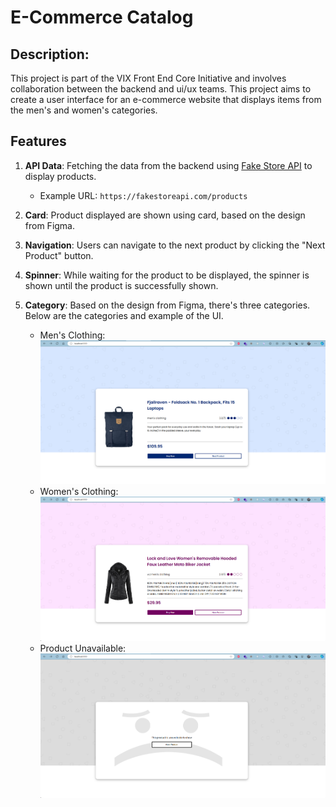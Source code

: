 # E-Commerce Catalog

## Description:

This project is part of the VIX Front End Core Initiative and involves collaboration between the backend and ui/ux teams. This project aims to create a user interface for an e-commerce website that displays items from the men's and women's categories.

## Features

1. **API Data**: Fetching the data from the backend using [Fake Store API](https://fakestoreapi.com/) to display products.

   - Example URL: `https://fakestoreapi.com/products`

2. **Card**: Product displayed are shown using card, based on the design from Figma.

3. **Navigation**: Users can navigate to the next product by clicking the "Next Product" button.

4. **Spinner**: While waiting for the product to be displayed, the spinner is shown until the product is successfully shown.

5. **Category**: Based on the design from Figma, there's three categories. Below are the categories and example of the UI.
   - Men's Clothing:
     ![Men's Clothing](src/assets/images/WebPageMen.png)
   - Women's Clothing:
     ![Women's Clothing](src/assets/images/WebPageWomen.png)
   - Product Unavailable:
     ![Unavail Section](src/assets/images/WebPageUnavail.png)
